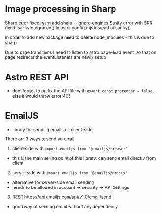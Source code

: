 # Image processing in Sharp

Sharp error fixed: yarn add sharp --ignore-engines
Sanity error with SRR fixed: sanityIntegration() in astro.config.mjs instead of sanity()

in order to add new package need to delete node_modules - this is due to sharp

Due to page transitions I need to listen to astro:page-load event, so that on page redirects
the eventListeners are newly setup

# Astro REST API

- dont forget to prefix the API file with `export const prerender = false`, else it would throw error 405

# EmailJS

- library for sending emails on client-side

There are 3 ways to send an email

1. client-side with `import emailjs from "@emailjs/browser"`

- this is the main selling point of this library, can send email directly from client

2. server-side with `import emailjs from "@emailjs/nodejs"`

- alternative for server-side email sending
- needs to be allowed in account -> security -> API Settings

3. REST https://api.emailjs.com/api/v1.0/email/send

- good way of sending email without any dependency
